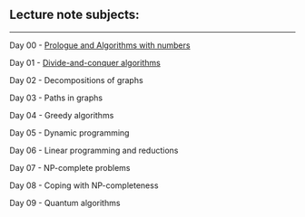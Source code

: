 Lecture note subjects:
----------------------
----------------------

Day 00 - [Prologue and Algorithms with numbers](https://docs.google.com/presentation/d/1V2KbO9IdDtzs0sMqoiz7ITJtAusQHJGWoSbDz19jY-s/edit?usp=sharing)

Day 01 - [Divide-and-conquer algorithms](https://docs.google.com/presentation/d/1mviSsK_wBD-hldNeI_KHysepVeNXdYLY0X_HL1Nc2BM/edit?usp=sharing)

Day 02 - Decompositions of graphs

Day 03 - Paths in graphs

Day 04 - Greedy algorithms

Day 05 - Dynamic programming

Day 06 - Linear programming and reductions

Day 07 - NP-complete problems

Day 08 - Coping with NP-completeness

Day 09 - Quantum algorithms

